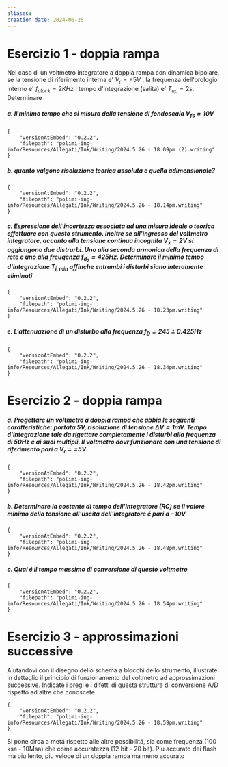 ```yaml
---
aliases: 
creation date: 2024-06-26
---
```


# Esercizio 1 - doppia rampa
Nel caso di un voltmetro integratore a doppia rampa con dinamica bipolare, se la tensione di riferimento interna e' $V_{r} = \pm 5V$ , la frequenza dell'orologio interno e' $f_{clock} = 2 KHz$ l tempo d'integrazione (salita) e' $T_{up} = 2s$. Determinare
##### a. Il minimo tempo che si misura della tensione di fondoscala $V_{fs} = 10 V$
```handwritten-ink
{
	"versionAtEmbed": "0.2.2",
	"filepath": "polimi-ing-info/Resources/Allegati/Ink/Writing/2024.5.26 - 18.09pm (2).writing"
}
```

##### b. quanto valgono risoluzione teorica assoluta e quella adimensionale?

```handwritten-ink
{
	"versionAtEmbed": "0.2.2",
	"filepath": "polimi-ing-info/Resources/Allegati/Ink/Writing/2024.5.26 - 18.14pm.writing"
}
```


##### c. Espressione dell'incertezza associata ad una misura ideale o teorica effettuare con questo strumento. Inoltre se all'ingresso del voltmetro integratore, accanto alla tensione continua incognita $V_{x} = 2V$ si aggiungono due distrurbi. Uno alla seconda armonica della frequenza di rete e uno alla freuqenza $f_{d_{2}} = 425 Hz$. Determinare il minimo tempo d'integrazione $T_{i,min}$ affinche entrambi i disturbi siano interamente eliminati

```handwritten-ink
{
	"versionAtEmbed": "0.2.2",
	"filepath": "polimi-ing-info/Resources/Allegati/Ink/Writing/2024.5.26 - 18.23pm.writing"
}
```


##### e. L'attenuazione di un disturbo alla frequenza $f_{D} = 245 \pm 0.425 Hz$

```handwritten-ink
{
	"versionAtEmbed": "0.2.2",
	"filepath": "polimi-ing-info/Resources/Allegati/Ink/Writing/2024.5.26 - 18.34pm.writing"
}
```

# Esercizio 2 - doppia rampa
##### a. Progettare un voltmetro a doppia rampa che abbia le seguenti caratteristiche: portata $5V$, risoluzione di tensione $\Delta V  =1 mV$. Tempo d'integrazione tale da rigettare completamente i disturbi alla frequenza di $50 Hz$ e ai suoi multipli. Il voltmetro dovr funzionare con una tensione di riferimento pari a $V_{r} = \pm 5 V$


```handwritten-ink
{
	"versionAtEmbed": "0.2.2",
	"filepath": "polimi-ing-info/Resources/Allegati/Ink/Writing/2024.5.26 - 18.42pm.writing"
}
```

##### b. Determinare la costante di tempo dell'integratore (RC) se il valore minimo della tensione all'uscita dell'integratore é pari a $-10 V$

```handwritten-ink
{
	"versionAtEmbed": "0.2.2",
	"filepath": "polimi-ing-info/Resources/Allegati/Ink/Writing/2024.5.26 - 18.48pm.writing"
}
```

##### c. Qual é il tempo massimo di conversione di questo voltmetro


```handwritten-ink
{
	"versionAtEmbed": "0.2.2",
	"filepath": "polimi-ing-info/Resources/Allegati/Ink/Writing/2024.5.26 - 18.54pm.writing"
}
```


# Esercizio 3 - approssimazioni successive
Aiutandovi con il disegno dello schema a blocchi dello strumento, illustrate in dettaglio il principio di funzionamento del voltmetro ad approssimazioni successive. Indicate i pregi e i difetti di questa struttura di conversione A/D rispetto ad altre che conoscete.


```handwritten-ink
{
	"versionAtEmbed": "0.2.2",
	"filepath": "polimi-ing-info/Resources/Allegati/Ink/Writing/2024.5.26 - 18.59pm.writing"
}
```
Si pone circa a metá rispetto alle altre possibilitá, sia come frequenza (100 ksa - 10Msa) che come accuratezza (12 bit - 20 bit).
Piu accurato dei flash ma piu lento, piu veloce di un doppia rampa ma meno accurato